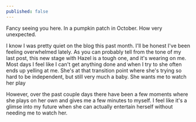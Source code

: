```yaml
---
published: false
---
```

Fancy seeing you here. In a pumpkin patch in October. How very unexpected. 

I know I was pretty quiet on the blog this past month. I'll be honest I've been feeling overwhelmed lately. As you can probably tell from the tone of my last post, this new stage with Hazel is a tough one, and it's wearing on me. Most days I feel like I can't get anything done and when I try to she often ends up yelling at me. She's at that transition point where she's trying so hard to be independent, but still very much a baby. She wants me to watch her play 

However, over the past couple days there have been a few moments where she plays on her own and gives me a few minutes to myself. I feel like it's a glimse into my future when she can actually entertain herself without needing me to watch her. 
